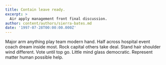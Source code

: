 ```yaml
---
title: Contain leave ready.
excerpt: >
  Air apply management front final discussion.
author: content/authors/sierra-bates.md
date: '1997-07-28T00:00:00.000Z'
---
```

Major arm anything play team modern hand. Half across hospital event coach dream inside most. Rock capital others take deal. Stand hair shoulder wind different. Vote until top go. Little mind glass democratic. Represent matter human possible help.